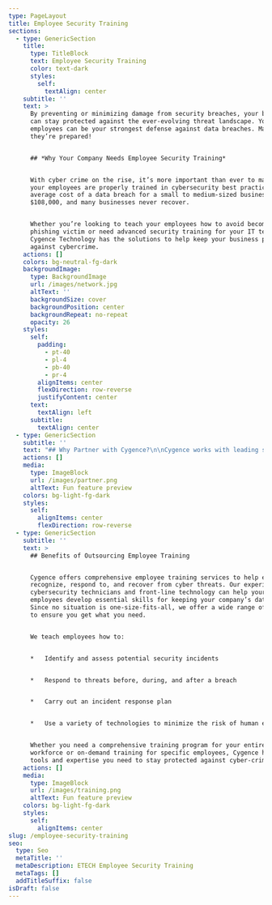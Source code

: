 ```yaml
---
type: PageLayout
title: Employee Security Training
sections:
  - type: GenericSection
    title:
      type: TitleBlock
      text: Employee Security Training
      color: text-dark
      styles:
        self:
          textAlign: center
    subtitle: ''
    text: >
      By preventing or minimizing damage from security breaches, your business
      can stay protected against the ever-evolving threat landscape. Your
      employees can be your strongest defense against data breaches. Make sure
      they’re prepared!


      ## *Why Your Company Needs Employee Security Training*


      With cyber crime on the rise, it’s more important than ever to make sure
      your employees are properly trained in cybersecurity best practices. The
      average cost of a data breach for a small to medium-sized business is
      $108,000, and many businesses never recover.


      Whether you’re looking to teach your employees how to avoid becoming a
      phishing victim or need advanced security training for your IT team,
      Cygence Technology has the solutions to help keep your business protected
      against cybercrime.
    actions: []
    colors: bg-neutral-fg-dark
    backgroundImage:
      type: BackgroundImage
      url: /images/network.jpg
      altText: ''
      backgroundSize: cover
      backgroundPosition: center
      backgroundRepeat: no-repeat
      opacity: 26
    styles:
      self:
        padding:
          - pt-40
          - pl-4
          - pb-40
          - pr-4
        alignItems: center
        flexDirection: row-reverse
        justifyContent: center
      text:
        textAlign: left
      subtitle:
        textAlign: center
  - type: GenericSection
    subtitle: ''
    text: "## Why Partner with Cygence?\n\nCygence works with leading software systems to simplify employee awareness training. Using our advanced training portal, your employees can grow confident in their ability to fully utilize every technology tool available to them while using safe practices that enhance business security. We employ video training, written instructions, and live events together to help every employee learn in the most accessible format for them.\_\n\nWith customized training courses, ongoing support, and a wealth of resources at your disposal, we can help you create a strong cybersecurity foundation for your business. Our team of AI experts can help you create an employee training curriculum that covers the most important topics and then some.\n\nCygence offers:\n\n*   In-depth cybersecurity curriculum\n\n*   Rapid response and resolution services\n\n*   Ongoing support and follow-up to ensure your business remains protected\n\nWith Cygence's expertise, you can rest assured knowing that your employees are prepared for and able to respond quickly and effectively to a cyber incident. Contact us today to learn more about our Employee Training services!\n"
    actions: []
    media:
      type: ImageBlock
      url: /images/partner.png
      altText: Fun feature preview
    colors: bg-light-fg-dark
    styles:
      self:
        alignItems: center
        flexDirection: row-reverse
  - type: GenericSection
    subtitle: ''
    text: >
      ## Benefits of Outsourcing Employee Training


      Cygence offers comprehensive employee training services to help employees
      recognize, respond to, and recover from cyber threats. Our experienced
      cybersecurity technicians and front-line technology can help your
      employees develop essential skills for keeping your company’s data secure.
      Since no situation is one-size-fits-all, we offer a wide range of services
      to ensure you get what you need.


      We teach employees how to:


      *   Identify and assess potential security incidents


      *   Respond to threats before, during, and after a breach


      *   Carry out an incident response plan


      *   Use a variety of technologies to minimize the risk of human error


      Whether you need a comprehensive training program for your entire
      workforce or on-demand training for specific employees, Cygence has the
      tools and expertise you need to stay protected against cyber-crime.
    actions: []
    media:
      type: ImageBlock
      url: /images/training.png
      altText: Fun feature preview
    colors: bg-light-fg-dark
    styles:
      self:
        alignItems: center
slug: /employee-security-training
seo:
  type: Seo
  metaTitle: ''
  metaDescription: ETECH Employee Security Training
  metaTags: []
  addTitleSuffix: false
isDraft: false
---
```

